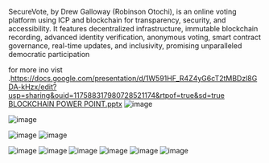 SecureVote, by Drew Galloway (Robinson Otochi), is an online voting platform using ICP and blockchain for transparency, security, and accessibility. It features decentralized infrastructure, immutable blockchain recording, advanced identity verification, anonymous voting, smart contract governance, real-time updates, and inclusivity, promising unparalleled democratic participation

for more ino vist  .https://docs.google.com/presentation/d/1W591HF_R4Z4yG6cT2tMBDzl8GDA-kHzx/edit?usp=sharing&ouid=117588317980728521174&rtpof=true&sd=true
[BLOCKCHAIN POWER POINT.pptx](https://github.com/DrewGalowayDev/online-blockchain-voting-system/files/15075054/BLOCKCHAIN.POWER.POINT.pptx)
![image](https://github.com/DrewGalowayDev/online-blockchain-voting-system/assets/152277726/5cfffd3a-f123-495d-9af7-31fa32fa9e6a)

![image](https://github.com/DrewGalowayDev/online-blockchain-voting-system/assets/152277726/0832f7e3-3505-40f6-a78f-f6094206e521)

![image](https://github.com/DrewGalowayDev/online-blockchain-voting-system/assets/152277726/655efd5b-ea13-4fd2-8a5d-d254c48930d0)
![image](https://github.com/DrewGalowayDev/online-blockchain-voting-system/assets/152277726/592e8ac1-0e02-4695-b06a-91c08a04179c)


![image](https://github.com/DrewGalowayDev/online-blockchain-voting-system/assets/152277726/e44ca86b-14d2-4b2f-8722-d3b1d2323d2d)
![image](https://github.com/DrewGalowayDev/online-blockchain-voting-system/assets/152277726/d64c197c-d13b-40af-a516-039222613aaf)
![image](https://github.com/DrewGalowayDev/online-blockchain-voting-system/assets/152277726/a7d8c506-4fd1-4a24-a60d-ba00e392c502)
![image](https://github.com/DrewGalowayDev/online-blockchain-voting-system/assets/152277726/2fa26c24-fd8e-4011-8592-6326b90dfe8a)
![image](https://github.com/DrewGalowayDev/online-blockchain-voting-system/assets/152277726/403f24d8-9eac-4802-aedf-d1a16c0b5e9a)
![image](https://github.com/DrewGalowayDev/online-blockchain-voting-system/assets/152277726/60bf89df-5bbd-4984-a1dc-7855d22c8065)

